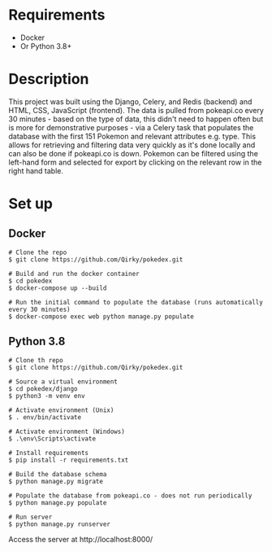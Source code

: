 # Requirements

- Docker
- Or Python 3.8+

# Description

This project was built using the Django, Celery, and Redis (backend) and HTML, CSS, JavaScript (frontend). The data is pulled from pokeapi.co every 30 minutes - based on the type of data, this didn't need to happen often but is more for demonstrative purposes - via a Celery task that populates the database with the first 151 Pokemon and relevant attributes e.g. type. This allows for retrieving and filtering data very quickly as it's done locally and can also be done if pokeapi.co is down. Pokemon can be filtered using the left-hand form and selected for export by clicking on the relevant row in the right hand table.

# Set up

## Docker

```
# Clone the repo
$ git clone https://github.com/Qirky/pokedex.git

# Build and run the docker container
$ cd pokedex
$ docker-compose up --build

# Run the initial command to populate the database (runs automatically every 30 minutes)
$ docker-compose exec web python manage.py populate
```

## Python 3.8

```
# Clone th repo
$ git clone https://github.com/Qirky/pokedex.git

# Source a virtual environment
$ cd pokedex/django
$ python3 -m venv env

# Activate environment (Unix)
$ . env/bin/activate

# Activate environment (Windows)
$ .\env\Scripts\activate

# Install requirements
$ pip install -r requirements.txt

# Build the database schema
$ python manage.py migrate

# Populate the database from pokeapi.co - does not run periodically
$ python manage.py populate

# Run server
$ python manage.py runserver
```

Access the server at http://localhost:8000/
